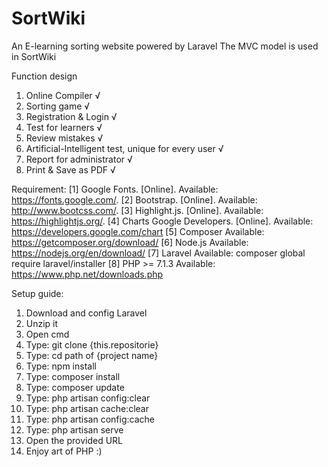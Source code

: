 # SortWiki
An E-learning sorting website powered by Laravel
The MVC model is used in SortWiki

Function design
1. Online Compiler √
2. Sorting game √
3. Registration & Login √
4. Test for learners √
5. Review mistakes √
6. Artificial-Intelligent test, unique for every user √
7. Report for administrator √
8. Print & Save as PDF √

Requirement:
[1] Google Fonts. [Online]. Available: https://fonts.google.com/.
[2] Bootstrap. [Online]. Available: http://www.bootcss.com/.
[3] Highlight.js. [Online]. Available: https://highlightjs.org/.
[4] Charts Google Developers. [Online]. Available: https://developers.google.com/chart
[5] Composer Available: https://getcomposer.org/download/
[6] Node.js Available: https://nodejs.org/en/download/
[7] Laravel Available: composer global require laravel/installer
[8] PHP >= 7.1.3 Available: https://www.php.net/downloads.php

Setup guide:
1.	Download and config Laravel
2.	Unzip it
3.  Open cmd 
4.	Type: git clone {this.repositorie}
5.	Type: cd path of {project name}
6.	Type: npm install
7.	Type: composer install
8.	Type: composer update
9.	Type: php artisan config:clear
10.	Type: php artisan cache:clear
11.	Type: php artisan config:cache
12. Type: php artisan serve
13.	Open the provided URL
14. Enjoy art of PHP :)
